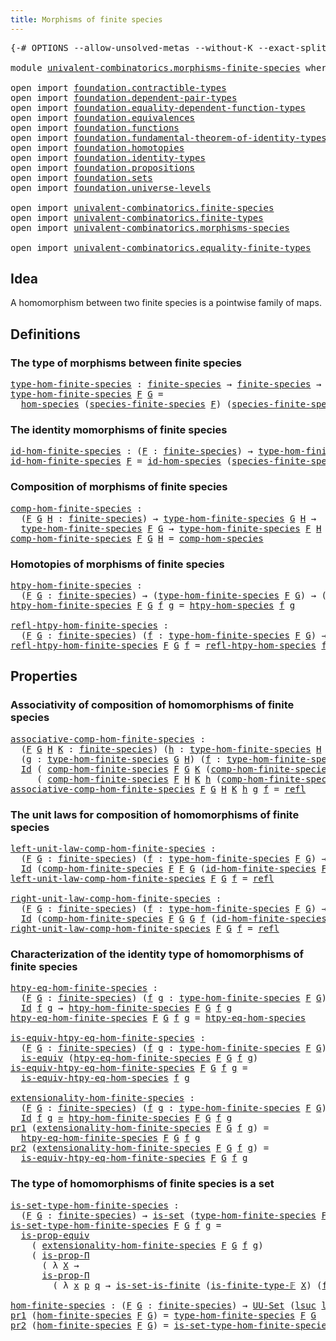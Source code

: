 ```yaml
---
title: Morphisms of finite species
---
```


<pre class="Agda"><a id="53" class="Symbol">{-#</a> <a id="57" class="Keyword">OPTIONS</a> <a id="65" class="Pragma">--allow-unsolved-metas</a> <a id="88" class="Pragma">--without-K</a> <a id="100" class="Pragma">--exact-split</a> <a id="114" class="Symbol">#-}</a>

<a id="119" class="Keyword">module</a> <a id="126" href="univalent-combinatorics.morphisms-finite-species.html" class="Module">univalent-combinatorics.morphisms-finite-species</a> <a id="175" class="Keyword">where</a>

<a id="182" class="Keyword">open</a> <a id="187" class="Keyword">import</a> <a id="194" href="foundation.contractible-types.html" class="Module">foundation.contractible-types</a>
<a id="224" class="Keyword">open</a> <a id="229" class="Keyword">import</a> <a id="236" href="foundation.dependent-pair-types.html" class="Module">foundation.dependent-pair-types</a>
<a id="268" class="Keyword">open</a> <a id="273" class="Keyword">import</a> <a id="280" href="foundation.equality-dependent-function-types.html" class="Module">foundation.equality-dependent-function-types</a>
<a id="325" class="Keyword">open</a> <a id="330" class="Keyword">import</a> <a id="337" href="foundation.equivalences.html" class="Module">foundation.equivalences</a>
<a id="361" class="Keyword">open</a> <a id="366" class="Keyword">import</a> <a id="373" href="foundation.functions.html" class="Module">foundation.functions</a>
<a id="394" class="Keyword">open</a> <a id="399" class="Keyword">import</a> <a id="406" href="foundation.fundamental-theorem-of-identity-types.html" class="Module">foundation.fundamental-theorem-of-identity-types</a>
<a id="455" class="Keyword">open</a> <a id="460" class="Keyword">import</a> <a id="467" href="foundation.homotopies.html" class="Module">foundation.homotopies</a> 
<a id="490" class="Keyword">open</a> <a id="495" class="Keyword">import</a> <a id="502" href="foundation.identity-types.html" class="Module">foundation.identity-types</a>
<a id="528" class="Keyword">open</a> <a id="533" class="Keyword">import</a> <a id="540" href="foundation.propositions.html" class="Module">foundation.propositions</a>
<a id="564" class="Keyword">open</a> <a id="569" class="Keyword">import</a> <a id="576" href="foundation.sets.html" class="Module">foundation.sets</a>
<a id="592" class="Keyword">open</a> <a id="597" class="Keyword">import</a> <a id="604" href="foundation.universe-levels.html" class="Module">foundation.universe-levels</a>

<a id="632" class="Keyword">open</a> <a id="637" class="Keyword">import</a> <a id="644" href="univalent-combinatorics.finite-species.html" class="Module">univalent-combinatorics.finite-species</a>
<a id="683" class="Keyword">open</a> <a id="688" class="Keyword">import</a> <a id="695" href="univalent-combinatorics.finite-types.html" class="Module">univalent-combinatorics.finite-types</a>
<a id="732" class="Keyword">open</a> <a id="737" class="Keyword">import</a> <a id="744" href="univalent-combinatorics.morphisms-species.html" class="Module">univalent-combinatorics.morphisms-species</a>

<a id="787" class="Keyword">open</a> <a id="792" class="Keyword">import</a> <a id="799" href="univalent-combinatorics.equality-finite-types.html" class="Module">univalent-combinatorics.equality-finite-types</a>
</pre>
## Idea

A homomorphism between two finite species is a pointwise family of maps.

## Definitions

### The type of morphisms between finite species

<pre class="Agda"><a id="type-hom-finite-species"></a><a id="1007" href="univalent-combinatorics.morphisms-finite-species.html#1007" class="Function">type-hom-finite-species</a> <a id="1031" class="Symbol">:</a> <a id="1033" href="univalent-combinatorics.finite-species.html#404" class="Function">finite-species</a> <a id="1048" class="Symbol">→</a> <a id="1050" href="univalent-combinatorics.finite-species.html#404" class="Function">finite-species</a> <a id="1065" class="Symbol">→</a> <a id="1067" href="foundation-core.universe-levels.html#222" class="Primitive">UU₁</a>
<a id="1071" href="univalent-combinatorics.morphisms-finite-species.html#1007" class="Function">type-hom-finite-species</a> <a id="1095" href="univalent-combinatorics.morphisms-finite-species.html#1095" class="Bound">F</a> <a id="1097" href="univalent-combinatorics.morphisms-finite-species.html#1097" class="Bound">G</a> <a id="1099" class="Symbol">=</a>
  <a id="1103" href="univalent-combinatorics.morphisms-species.html#833" class="Function">hom-species</a> <a id="1115" class="Symbol">(</a><a id="1116" href="univalent-combinatorics.finite-species.html#461" class="Function">species-finite-species</a> <a id="1139" href="univalent-combinatorics.morphisms-finite-species.html#1095" class="Bound">F</a><a id="1140" class="Symbol">)</a> <a id="1142" class="Symbol">(</a><a id="1143" href="univalent-combinatorics.finite-species.html#461" class="Function">species-finite-species</a> <a id="1166" href="univalent-combinatorics.morphisms-finite-species.html#1097" class="Bound">G</a><a id="1167" class="Symbol">)</a>
</pre>
### The identity momorphisms of finite species

<pre class="Agda"><a id="id-hom-finite-species"></a><a id="1230" href="univalent-combinatorics.morphisms-finite-species.html#1230" class="Function">id-hom-finite-species</a> <a id="1252" class="Symbol">:</a> <a id="1254" class="Symbol">(</a><a id="1255" href="univalent-combinatorics.morphisms-finite-species.html#1255" class="Bound">F</a> <a id="1257" class="Symbol">:</a> <a id="1259" href="univalent-combinatorics.finite-species.html#404" class="Function">finite-species</a><a id="1273" class="Symbol">)</a> <a id="1275" class="Symbol">→</a> <a id="1277" href="univalent-combinatorics.morphisms-finite-species.html#1007" class="Function">type-hom-finite-species</a> <a id="1301" href="univalent-combinatorics.morphisms-finite-species.html#1255" class="Bound">F</a> <a id="1303" href="univalent-combinatorics.morphisms-finite-species.html#1255" class="Bound">F</a>
<a id="1305" href="univalent-combinatorics.morphisms-finite-species.html#1230" class="Function">id-hom-finite-species</a> <a id="1327" href="univalent-combinatorics.morphisms-finite-species.html#1327" class="Bound">F</a> <a id="1329" class="Symbol">=</a> <a id="1331" href="univalent-combinatorics.morphisms-species.html#958" class="Function">id-hom-species</a> <a id="1346" class="Symbol">(</a><a id="1347" href="univalent-combinatorics.finite-species.html#461" class="Function">species-finite-species</a> <a id="1370" href="univalent-combinatorics.morphisms-finite-species.html#1327" class="Bound">F</a><a id="1371" class="Symbol">)</a>
</pre>
### Composition of morphisms of finite species

<pre class="Agda"><a id="comp-hom-finite-species"></a><a id="1434" href="univalent-combinatorics.morphisms-finite-species.html#1434" class="Function">comp-hom-finite-species</a> <a id="1458" class="Symbol">:</a>
  <a id="1462" class="Symbol">(</a><a id="1463" href="univalent-combinatorics.morphisms-finite-species.html#1463" class="Bound">F</a> <a id="1465" href="univalent-combinatorics.morphisms-finite-species.html#1465" class="Bound">G</a> <a id="1467" href="univalent-combinatorics.morphisms-finite-species.html#1467" class="Bound">H</a> <a id="1469" class="Symbol">:</a> <a id="1471" href="univalent-combinatorics.finite-species.html#404" class="Function">finite-species</a><a id="1485" class="Symbol">)</a> <a id="1487" class="Symbol">→</a> <a id="1489" href="univalent-combinatorics.morphisms-finite-species.html#1007" class="Function">type-hom-finite-species</a> <a id="1513" href="univalent-combinatorics.morphisms-finite-species.html#1465" class="Bound">G</a> <a id="1515" href="univalent-combinatorics.morphisms-finite-species.html#1467" class="Bound">H</a> <a id="1517" class="Symbol">→</a>
  <a id="1521" href="univalent-combinatorics.morphisms-finite-species.html#1007" class="Function">type-hom-finite-species</a> <a id="1545" href="univalent-combinatorics.morphisms-finite-species.html#1463" class="Bound">F</a> <a id="1547" href="univalent-combinatorics.morphisms-finite-species.html#1465" class="Bound">G</a> <a id="1549" class="Symbol">→</a> <a id="1551" href="univalent-combinatorics.morphisms-finite-species.html#1007" class="Function">type-hom-finite-species</a> <a id="1575" href="univalent-combinatorics.morphisms-finite-species.html#1463" class="Bound">F</a> <a id="1577" href="univalent-combinatorics.morphisms-finite-species.html#1467" class="Bound">H</a>
<a id="1579" href="univalent-combinatorics.morphisms-finite-species.html#1434" class="Function">comp-hom-finite-species</a> <a id="1603" href="univalent-combinatorics.morphisms-finite-species.html#1603" class="Bound">F</a> <a id="1605" href="univalent-combinatorics.morphisms-finite-species.html#1605" class="Bound">G</a> <a id="1607" href="univalent-combinatorics.morphisms-finite-species.html#1607" class="Bound">H</a> <a id="1609" class="Symbol">=</a> <a id="1611" href="univalent-combinatorics.morphisms-species.html#1054" class="Function">comp-hom-species</a>
</pre>
### Homotopies of morphisms of finite species

<pre class="Agda"><a id="htpy-hom-finite-species"></a><a id="1688" href="univalent-combinatorics.morphisms-finite-species.html#1688" class="Function">htpy-hom-finite-species</a> <a id="1712" class="Symbol">:</a>
  <a id="1716" class="Symbol">(</a><a id="1717" href="univalent-combinatorics.morphisms-finite-species.html#1717" class="Bound">F</a> <a id="1719" href="univalent-combinatorics.morphisms-finite-species.html#1719" class="Bound">G</a> <a id="1721" class="Symbol">:</a> <a id="1723" href="univalent-combinatorics.finite-species.html#404" class="Function">finite-species</a><a id="1737" class="Symbol">)</a> <a id="1739" class="Symbol">→</a> <a id="1741" class="Symbol">(</a><a id="1742" href="univalent-combinatorics.morphisms-finite-species.html#1007" class="Function">type-hom-finite-species</a> <a id="1766" href="univalent-combinatorics.morphisms-finite-species.html#1717" class="Bound">F</a> <a id="1768" href="univalent-combinatorics.morphisms-finite-species.html#1719" class="Bound">G</a><a id="1769" class="Symbol">)</a> <a id="1771" class="Symbol">→</a> <a id="1773" class="Symbol">(</a><a id="1774" href="univalent-combinatorics.morphisms-finite-species.html#1007" class="Function">type-hom-finite-species</a> <a id="1798" href="univalent-combinatorics.morphisms-finite-species.html#1717" class="Bound">F</a> <a id="1800" href="univalent-combinatorics.morphisms-finite-species.html#1719" class="Bound">G</a><a id="1801" class="Symbol">)</a> <a id="1803" class="Symbol">→</a> <a id="1805" href="foundation-core.universe-levels.html#222" class="Primitive">UU</a> <a id="1808" class="Symbol">(</a><a id="1809" href="Agda.Primitive.html#780" class="Primitive">lsuc</a> <a id="1814" href="Agda.Primitive.html#764" class="Primitive">lzero</a><a id="1819" class="Symbol">)</a>
<a id="1821" href="univalent-combinatorics.morphisms-finite-species.html#1688" class="Function">htpy-hom-finite-species</a> <a id="1845" href="univalent-combinatorics.morphisms-finite-species.html#1845" class="Bound">F</a> <a id="1847" href="univalent-combinatorics.morphisms-finite-species.html#1847" class="Bound">G</a> <a id="1849" href="univalent-combinatorics.morphisms-finite-species.html#1849" class="Bound">f</a> <a id="1851" href="univalent-combinatorics.morphisms-finite-species.html#1851" class="Bound">g</a> <a id="1853" class="Symbol">=</a> <a id="1855" href="univalent-combinatorics.morphisms-species.html#1298" class="Function">htpy-hom-species</a> <a id="1872" href="univalent-combinatorics.morphisms-finite-species.html#1849" class="Bound">f</a> <a id="1874" href="univalent-combinatorics.morphisms-finite-species.html#1851" class="Bound">g</a>

<a id="refl-htpy-hom-finite-species"></a><a id="1877" href="univalent-combinatorics.morphisms-finite-species.html#1877" class="Function">refl-htpy-hom-finite-species</a> <a id="1906" class="Symbol">:</a>
  <a id="1910" class="Symbol">(</a><a id="1911" href="univalent-combinatorics.morphisms-finite-species.html#1911" class="Bound">F</a> <a id="1913" href="univalent-combinatorics.morphisms-finite-species.html#1913" class="Bound">G</a> <a id="1915" class="Symbol">:</a> <a id="1917" href="univalent-combinatorics.finite-species.html#404" class="Function">finite-species</a><a id="1931" class="Symbol">)</a> <a id="1933" class="Symbol">(</a><a id="1934" href="univalent-combinatorics.morphisms-finite-species.html#1934" class="Bound">f</a> <a id="1936" class="Symbol">:</a> <a id="1938" href="univalent-combinatorics.morphisms-finite-species.html#1007" class="Function">type-hom-finite-species</a> <a id="1962" href="univalent-combinatorics.morphisms-finite-species.html#1911" class="Bound">F</a> <a id="1964" href="univalent-combinatorics.morphisms-finite-species.html#1913" class="Bound">G</a><a id="1965" class="Symbol">)</a> <a id="1967" class="Symbol">→</a> <a id="1969" href="univalent-combinatorics.morphisms-finite-species.html#1688" class="Function">htpy-hom-finite-species</a> <a id="1993" href="univalent-combinatorics.morphisms-finite-species.html#1911" class="Bound">F</a> <a id="1995" href="univalent-combinatorics.morphisms-finite-species.html#1913" class="Bound">G</a> <a id="1997" href="univalent-combinatorics.morphisms-finite-species.html#1934" class="Bound">f</a> <a id="1999" href="univalent-combinatorics.morphisms-finite-species.html#1934" class="Bound">f</a>
<a id="2001" href="univalent-combinatorics.morphisms-finite-species.html#1877" class="Function">refl-htpy-hom-finite-species</a> <a id="2030" href="univalent-combinatorics.morphisms-finite-species.html#2030" class="Bound">F</a> <a id="2032" href="univalent-combinatorics.morphisms-finite-species.html#2032" class="Bound">G</a> <a id="2034" href="univalent-combinatorics.morphisms-finite-species.html#2034" class="Bound">f</a> <a id="2036" class="Symbol">=</a> <a id="2038" href="univalent-combinatorics.morphisms-species.html#1483" class="Function">refl-htpy-hom-species</a> <a id="2060" href="univalent-combinatorics.morphisms-finite-species.html#2034" class="Bound">f</a>
</pre>
## Properties

### Associativity of composition of homomorphisms of finite species

<pre class="Agda"><a id="associative-comp-hom-finite-species"></a><a id="2159" href="univalent-combinatorics.morphisms-finite-species.html#2159" class="Function">associative-comp-hom-finite-species</a> <a id="2195" class="Symbol">:</a>
  <a id="2199" class="Symbol">(</a><a id="2200" href="univalent-combinatorics.morphisms-finite-species.html#2200" class="Bound">F</a> <a id="2202" href="univalent-combinatorics.morphisms-finite-species.html#2202" class="Bound">G</a> <a id="2204" href="univalent-combinatorics.morphisms-finite-species.html#2204" class="Bound">H</a> <a id="2206" href="univalent-combinatorics.morphisms-finite-species.html#2206" class="Bound">K</a> <a id="2208" class="Symbol">:</a> <a id="2210" href="univalent-combinatorics.finite-species.html#404" class="Function">finite-species</a><a id="2224" class="Symbol">)</a> <a id="2226" class="Symbol">(</a><a id="2227" href="univalent-combinatorics.morphisms-finite-species.html#2227" class="Bound">h</a> <a id="2229" class="Symbol">:</a> <a id="2231" href="univalent-combinatorics.morphisms-finite-species.html#1007" class="Function">type-hom-finite-species</a> <a id="2255" href="univalent-combinatorics.morphisms-finite-species.html#2204" class="Bound">H</a> <a id="2257" href="univalent-combinatorics.morphisms-finite-species.html#2206" class="Bound">K</a><a id="2258" class="Symbol">)</a>
  <a id="2262" class="Symbol">(</a><a id="2263" href="univalent-combinatorics.morphisms-finite-species.html#2263" class="Bound">g</a> <a id="2265" class="Symbol">:</a> <a id="2267" href="univalent-combinatorics.morphisms-finite-species.html#1007" class="Function">type-hom-finite-species</a> <a id="2291" href="univalent-combinatorics.morphisms-finite-species.html#2202" class="Bound">G</a> <a id="2293" href="univalent-combinatorics.morphisms-finite-species.html#2204" class="Bound">H</a><a id="2294" class="Symbol">)</a> <a id="2296" class="Symbol">(</a><a id="2297" href="univalent-combinatorics.morphisms-finite-species.html#2297" class="Bound">f</a> <a id="2299" class="Symbol">:</a> <a id="2301" href="univalent-combinatorics.morphisms-finite-species.html#1007" class="Function">type-hom-finite-species</a> <a id="2325" href="univalent-combinatorics.morphisms-finite-species.html#2200" class="Bound">F</a> <a id="2327" href="univalent-combinatorics.morphisms-finite-species.html#2202" class="Bound">G</a><a id="2328" class="Symbol">)</a> <a id="2330" class="Symbol">→</a>
  <a id="2334" href="foundation-core.identity-types.html#641" class="Datatype">Id</a> <a id="2337" class="Symbol">(</a> <a id="2339" href="univalent-combinatorics.morphisms-finite-species.html#1434" class="Function">comp-hom-finite-species</a> <a id="2363" href="univalent-combinatorics.morphisms-finite-species.html#2200" class="Bound">F</a> <a id="2365" href="univalent-combinatorics.morphisms-finite-species.html#2202" class="Bound">G</a> <a id="2367" href="univalent-combinatorics.morphisms-finite-species.html#2206" class="Bound">K</a> <a id="2369" class="Symbol">(</a><a id="2370" href="univalent-combinatorics.morphisms-finite-species.html#1434" class="Function">comp-hom-finite-species</a> <a id="2394" href="univalent-combinatorics.morphisms-finite-species.html#2202" class="Bound">G</a> <a id="2396" href="univalent-combinatorics.morphisms-finite-species.html#2204" class="Bound">H</a> <a id="2398" href="univalent-combinatorics.morphisms-finite-species.html#2206" class="Bound">K</a> <a id="2400" href="univalent-combinatorics.morphisms-finite-species.html#2227" class="Bound">h</a> <a id="2402" href="univalent-combinatorics.morphisms-finite-species.html#2263" class="Bound">g</a><a id="2403" class="Symbol">)</a> <a id="2405" href="univalent-combinatorics.morphisms-finite-species.html#2297" class="Bound">f</a><a id="2406" class="Symbol">)</a>
     <a id="2413" class="Symbol">(</a> <a id="2415" href="univalent-combinatorics.morphisms-finite-species.html#1434" class="Function">comp-hom-finite-species</a> <a id="2439" href="univalent-combinatorics.morphisms-finite-species.html#2200" class="Bound">F</a> <a id="2441" href="univalent-combinatorics.morphisms-finite-species.html#2204" class="Bound">H</a> <a id="2443" href="univalent-combinatorics.morphisms-finite-species.html#2206" class="Bound">K</a> <a id="2445" href="univalent-combinatorics.morphisms-finite-species.html#2227" class="Bound">h</a> <a id="2447" class="Symbol">(</a><a id="2448" href="univalent-combinatorics.morphisms-finite-species.html#1434" class="Function">comp-hom-finite-species</a> <a id="2472" href="univalent-combinatorics.morphisms-finite-species.html#2200" class="Bound">F</a> <a id="2474" href="univalent-combinatorics.morphisms-finite-species.html#2202" class="Bound">G</a> <a id="2476" href="univalent-combinatorics.morphisms-finite-species.html#2204" class="Bound">H</a> <a id="2478" href="univalent-combinatorics.morphisms-finite-species.html#2263" class="Bound">g</a> <a id="2480" href="univalent-combinatorics.morphisms-finite-species.html#2297" class="Bound">f</a><a id="2481" class="Symbol">))</a>
<a id="2484" href="univalent-combinatorics.morphisms-finite-species.html#2159" class="Function">associative-comp-hom-finite-species</a> <a id="2520" href="univalent-combinatorics.morphisms-finite-species.html#2520" class="Bound">F</a> <a id="2522" href="univalent-combinatorics.morphisms-finite-species.html#2522" class="Bound">G</a> <a id="2524" href="univalent-combinatorics.morphisms-finite-species.html#2524" class="Bound">H</a> <a id="2526" href="univalent-combinatorics.morphisms-finite-species.html#2526" class="Bound">K</a> <a id="2528" href="univalent-combinatorics.morphisms-finite-species.html#2528" class="Bound">h</a> <a id="2530" href="univalent-combinatorics.morphisms-finite-species.html#2530" class="Bound">g</a> <a id="2532" href="univalent-combinatorics.morphisms-finite-species.html#2532" class="Bound">f</a> <a id="2534" class="Symbol">=</a> <a id="2536" href="foundation-core.identity-types.html#694" class="InductiveConstructor">refl</a>
</pre>
### The unit laws for composition of homomorphisms of finite species

<pre class="Agda"><a id="left-unit-law-comp-hom-finite-species"></a><a id="2624" href="univalent-combinatorics.morphisms-finite-species.html#2624" class="Function">left-unit-law-comp-hom-finite-species</a> <a id="2662" class="Symbol">:</a>
  <a id="2666" class="Symbol">(</a><a id="2667" href="univalent-combinatorics.morphisms-finite-species.html#2667" class="Bound">F</a> <a id="2669" href="univalent-combinatorics.morphisms-finite-species.html#2669" class="Bound">G</a> <a id="2671" class="Symbol">:</a> <a id="2673" href="univalent-combinatorics.finite-species.html#404" class="Function">finite-species</a><a id="2687" class="Symbol">)</a> <a id="2689" class="Symbol">(</a><a id="2690" href="univalent-combinatorics.morphisms-finite-species.html#2690" class="Bound">f</a> <a id="2692" class="Symbol">:</a> <a id="2694" href="univalent-combinatorics.morphisms-finite-species.html#1007" class="Function">type-hom-finite-species</a> <a id="2718" href="univalent-combinatorics.morphisms-finite-species.html#2667" class="Bound">F</a> <a id="2720" href="univalent-combinatorics.morphisms-finite-species.html#2669" class="Bound">G</a><a id="2721" class="Symbol">)</a> <a id="2723" class="Symbol">→</a>
  <a id="2727" href="foundation-core.identity-types.html#641" class="Datatype">Id</a> <a id="2730" class="Symbol">(</a><a id="2731" href="univalent-combinatorics.morphisms-finite-species.html#1434" class="Function">comp-hom-finite-species</a> <a id="2755" href="univalent-combinatorics.morphisms-finite-species.html#2667" class="Bound">F</a> <a id="2757" href="univalent-combinatorics.morphisms-finite-species.html#2667" class="Bound">F</a> <a id="2759" href="univalent-combinatorics.morphisms-finite-species.html#2669" class="Bound">G</a> <a id="2761" class="Symbol">(</a><a id="2762" href="univalent-combinatorics.morphisms-finite-species.html#1230" class="Function">id-hom-finite-species</a> <a id="2784" href="univalent-combinatorics.morphisms-finite-species.html#2667" class="Bound">F</a><a id="2785" class="Symbol">)</a> <a id="2787" href="univalent-combinatorics.morphisms-finite-species.html#2690" class="Bound">f</a><a id="2788" class="Symbol">)</a> <a id="2790" href="univalent-combinatorics.morphisms-finite-species.html#2690" class="Bound">f</a>
<a id="2792" href="univalent-combinatorics.morphisms-finite-species.html#2624" class="Function">left-unit-law-comp-hom-finite-species</a> <a id="2830" href="univalent-combinatorics.morphisms-finite-species.html#2830" class="Bound">F</a> <a id="2832" href="univalent-combinatorics.morphisms-finite-species.html#2832" class="Bound">G</a> <a id="2834" href="univalent-combinatorics.morphisms-finite-species.html#2834" class="Bound">f</a> <a id="2836" class="Symbol">=</a> <a id="2838" href="foundation-core.identity-types.html#694" class="InductiveConstructor">refl</a>

<a id="right-unit-law-comp-hom-finite-species"></a><a id="2844" href="univalent-combinatorics.morphisms-finite-species.html#2844" class="Function">right-unit-law-comp-hom-finite-species</a> <a id="2883" class="Symbol">:</a>
  <a id="2887" class="Symbol">(</a><a id="2888" href="univalent-combinatorics.morphisms-finite-species.html#2888" class="Bound">F</a> <a id="2890" href="univalent-combinatorics.morphisms-finite-species.html#2890" class="Bound">G</a> <a id="2892" class="Symbol">:</a> <a id="2894" href="univalent-combinatorics.finite-species.html#404" class="Function">finite-species</a><a id="2908" class="Symbol">)</a> <a id="2910" class="Symbol">(</a><a id="2911" href="univalent-combinatorics.morphisms-finite-species.html#2911" class="Bound">f</a> <a id="2913" class="Symbol">:</a> <a id="2915" href="univalent-combinatorics.morphisms-finite-species.html#1007" class="Function">type-hom-finite-species</a> <a id="2939" href="univalent-combinatorics.morphisms-finite-species.html#2888" class="Bound">F</a> <a id="2941" href="univalent-combinatorics.morphisms-finite-species.html#2890" class="Bound">G</a><a id="2942" class="Symbol">)</a> <a id="2944" class="Symbol">→</a>
  <a id="2948" href="foundation-core.identity-types.html#641" class="Datatype">Id</a> <a id="2951" class="Symbol">(</a><a id="2952" href="univalent-combinatorics.morphisms-finite-species.html#1434" class="Function">comp-hom-finite-species</a> <a id="2976" href="univalent-combinatorics.morphisms-finite-species.html#2888" class="Bound">F</a> <a id="2978" href="univalent-combinatorics.morphisms-finite-species.html#2890" class="Bound">G</a> <a id="2980" href="univalent-combinatorics.morphisms-finite-species.html#2890" class="Bound">G</a> <a id="2982" href="univalent-combinatorics.morphisms-finite-species.html#2911" class="Bound">f</a> <a id="2984" class="Symbol">(</a><a id="2985" href="univalent-combinatorics.morphisms-finite-species.html#1230" class="Function">id-hom-finite-species</a> <a id="3007" href="univalent-combinatorics.morphisms-finite-species.html#2888" class="Bound">F</a><a id="3008" class="Symbol">))</a> <a id="3011" href="univalent-combinatorics.morphisms-finite-species.html#2911" class="Bound">f</a>
<a id="3013" href="univalent-combinatorics.morphisms-finite-species.html#2844" class="Function">right-unit-law-comp-hom-finite-species</a> <a id="3052" href="univalent-combinatorics.morphisms-finite-species.html#3052" class="Bound">F</a> <a id="3054" href="univalent-combinatorics.morphisms-finite-species.html#3054" class="Bound">G</a> <a id="3056" href="univalent-combinatorics.morphisms-finite-species.html#3056" class="Bound">f</a> <a id="3058" class="Symbol">=</a> <a id="3060" href="foundation-core.identity-types.html#694" class="InductiveConstructor">refl</a>
</pre>
### Characterization of the identity type of homomorphisms of finite species

<pre class="Agda"><a id="htpy-eq-hom-finite-species"></a><a id="3156" href="univalent-combinatorics.morphisms-finite-species.html#3156" class="Function">htpy-eq-hom-finite-species</a> <a id="3183" class="Symbol">:</a>
  <a id="3187" class="Symbol">(</a><a id="3188" href="univalent-combinatorics.morphisms-finite-species.html#3188" class="Bound">F</a> <a id="3190" href="univalent-combinatorics.morphisms-finite-species.html#3190" class="Bound">G</a> <a id="3192" class="Symbol">:</a> <a id="3194" href="univalent-combinatorics.finite-species.html#404" class="Function">finite-species</a><a id="3208" class="Symbol">)</a> <a id="3210" class="Symbol">(</a><a id="3211" href="univalent-combinatorics.morphisms-finite-species.html#3211" class="Bound">f</a> <a id="3213" href="univalent-combinatorics.morphisms-finite-species.html#3213" class="Bound">g</a> <a id="3215" class="Symbol">:</a> <a id="3217" href="univalent-combinatorics.morphisms-finite-species.html#1007" class="Function">type-hom-finite-species</a> <a id="3241" href="univalent-combinatorics.morphisms-finite-species.html#3188" class="Bound">F</a> <a id="3243" href="univalent-combinatorics.morphisms-finite-species.html#3190" class="Bound">G</a><a id="3244" class="Symbol">)</a> <a id="3246" class="Symbol">→</a>
  <a id="3250" href="foundation-core.identity-types.html#641" class="Datatype">Id</a> <a id="3253" href="univalent-combinatorics.morphisms-finite-species.html#3211" class="Bound">f</a> <a id="3255" href="univalent-combinatorics.morphisms-finite-species.html#3213" class="Bound">g</a> <a id="3257" class="Symbol">→</a> <a id="3259" href="univalent-combinatorics.morphisms-finite-species.html#1688" class="Function">htpy-hom-finite-species</a> <a id="3283" href="univalent-combinatorics.morphisms-finite-species.html#3188" class="Bound">F</a> <a id="3285" href="univalent-combinatorics.morphisms-finite-species.html#3190" class="Bound">G</a> <a id="3287" href="univalent-combinatorics.morphisms-finite-species.html#3211" class="Bound">f</a> <a id="3289" href="univalent-combinatorics.morphisms-finite-species.html#3213" class="Bound">g</a>
<a id="3291" href="univalent-combinatorics.morphisms-finite-species.html#3156" class="Function">htpy-eq-hom-finite-species</a> <a id="3318" href="univalent-combinatorics.morphisms-finite-species.html#3318" class="Bound">F</a> <a id="3320" href="univalent-combinatorics.morphisms-finite-species.html#3320" class="Bound">G</a> <a id="3322" href="univalent-combinatorics.morphisms-finite-species.html#3322" class="Bound">f</a> <a id="3324" href="univalent-combinatorics.morphisms-finite-species.html#3324" class="Bound">g</a> <a id="3326" class="Symbol">=</a> <a id="3328" href="univalent-combinatorics.morphisms-species.html#1743" class="Function">htpy-eq-hom-species</a>

<a id="is-equiv-htpy-eq-hom-finite-species"></a><a id="3349" href="univalent-combinatorics.morphisms-finite-species.html#3349" class="Function">is-equiv-htpy-eq-hom-finite-species</a> <a id="3385" class="Symbol">:</a>
  <a id="3389" class="Symbol">(</a><a id="3390" href="univalent-combinatorics.morphisms-finite-species.html#3390" class="Bound">F</a> <a id="3392" href="univalent-combinatorics.morphisms-finite-species.html#3392" class="Bound">G</a> <a id="3394" class="Symbol">:</a> <a id="3396" href="univalent-combinatorics.finite-species.html#404" class="Function">finite-species</a><a id="3410" class="Symbol">)</a> <a id="3412" class="Symbol">(</a><a id="3413" href="univalent-combinatorics.morphisms-finite-species.html#3413" class="Bound">f</a> <a id="3415" href="univalent-combinatorics.morphisms-finite-species.html#3415" class="Bound">g</a> <a id="3417" class="Symbol">:</a> <a id="3419" href="univalent-combinatorics.morphisms-finite-species.html#1007" class="Function">type-hom-finite-species</a> <a id="3443" href="univalent-combinatorics.morphisms-finite-species.html#3390" class="Bound">F</a> <a id="3445" href="univalent-combinatorics.morphisms-finite-species.html#3392" class="Bound">G</a><a id="3446" class="Symbol">)</a> <a id="3448" class="Symbol">→</a>
  <a id="3452" href="foundation-core.equivalences.html#1542" class="Function">is-equiv</a> <a id="3461" class="Symbol">(</a><a id="3462" href="univalent-combinatorics.morphisms-finite-species.html#3156" class="Function">htpy-eq-hom-finite-species</a> <a id="3489" href="univalent-combinatorics.morphisms-finite-species.html#3390" class="Bound">F</a> <a id="3491" href="univalent-combinatorics.morphisms-finite-species.html#3392" class="Bound">G</a> <a id="3493" href="univalent-combinatorics.morphisms-finite-species.html#3413" class="Bound">f</a> <a id="3495" href="univalent-combinatorics.morphisms-finite-species.html#3415" class="Bound">g</a><a id="3496" class="Symbol">)</a>
<a id="3498" href="univalent-combinatorics.morphisms-finite-species.html#3349" class="Function">is-equiv-htpy-eq-hom-finite-species</a> <a id="3534" href="univalent-combinatorics.morphisms-finite-species.html#3534" class="Bound">F</a> <a id="3536" href="univalent-combinatorics.morphisms-finite-species.html#3536" class="Bound">G</a> <a id="3538" href="univalent-combinatorics.morphisms-finite-species.html#3538" class="Bound">f</a> <a id="3540" href="univalent-combinatorics.morphisms-finite-species.html#3540" class="Bound">g</a> <a id="3542" class="Symbol">=</a>
  <a id="3546" href="univalent-combinatorics.morphisms-species.html#2175" class="Function">is-equiv-htpy-eq-hom-species</a> <a id="3575" href="univalent-combinatorics.morphisms-finite-species.html#3538" class="Bound">f</a> <a id="3577" href="univalent-combinatorics.morphisms-finite-species.html#3540" class="Bound">g</a>

<a id="extensionality-hom-finite-species"></a><a id="3580" href="univalent-combinatorics.morphisms-finite-species.html#3580" class="Function">extensionality-hom-finite-species</a> <a id="3614" class="Symbol">:</a>
  <a id="3618" class="Symbol">(</a><a id="3619" href="univalent-combinatorics.morphisms-finite-species.html#3619" class="Bound">F</a> <a id="3621" href="univalent-combinatorics.morphisms-finite-species.html#3621" class="Bound">G</a> <a id="3623" class="Symbol">:</a> <a id="3625" href="univalent-combinatorics.finite-species.html#404" class="Function">finite-species</a><a id="3639" class="Symbol">)</a> <a id="3641" class="Symbol">(</a><a id="3642" href="univalent-combinatorics.morphisms-finite-species.html#3642" class="Bound">f</a> <a id="3644" href="univalent-combinatorics.morphisms-finite-species.html#3644" class="Bound">g</a> <a id="3646" class="Symbol">:</a> <a id="3648" href="univalent-combinatorics.morphisms-finite-species.html#1007" class="Function">type-hom-finite-species</a> <a id="3672" href="univalent-combinatorics.morphisms-finite-species.html#3619" class="Bound">F</a> <a id="3674" href="univalent-combinatorics.morphisms-finite-species.html#3621" class="Bound">G</a><a id="3675" class="Symbol">)</a> <a id="3677" class="Symbol">→</a>
  <a id="3681" href="foundation-core.identity-types.html#641" class="Datatype">Id</a> <a id="3684" href="univalent-combinatorics.morphisms-finite-species.html#3642" class="Bound">f</a> <a id="3686" href="univalent-combinatorics.morphisms-finite-species.html#3644" class="Bound">g</a> <a id="3688" href="foundation-core.equivalences.html#1607" class="Function Operator">≃</a> <a id="3690" href="univalent-combinatorics.morphisms-finite-species.html#1688" class="Function">htpy-hom-finite-species</a> <a id="3714" href="univalent-combinatorics.morphisms-finite-species.html#3619" class="Bound">F</a> <a id="3716" href="univalent-combinatorics.morphisms-finite-species.html#3621" class="Bound">G</a> <a id="3718" href="univalent-combinatorics.morphisms-finite-species.html#3642" class="Bound">f</a> <a id="3720" href="univalent-combinatorics.morphisms-finite-species.html#3644" class="Bound">g</a>
<a id="3722" href="foundation-core.dependent-pair-types.html#592" class="Field">pr1</a> <a id="3726" class="Symbol">(</a><a id="3727" href="univalent-combinatorics.morphisms-finite-species.html#3580" class="Function">extensionality-hom-finite-species</a> <a id="3761" href="univalent-combinatorics.morphisms-finite-species.html#3761" class="Bound">F</a> <a id="3763" href="univalent-combinatorics.morphisms-finite-species.html#3763" class="Bound">G</a> <a id="3765" href="univalent-combinatorics.morphisms-finite-species.html#3765" class="Bound">f</a> <a id="3767" href="univalent-combinatorics.morphisms-finite-species.html#3767" class="Bound">g</a><a id="3768" class="Symbol">)</a> <a id="3770" class="Symbol">=</a>
  <a id="3774" href="univalent-combinatorics.morphisms-finite-species.html#3156" class="Function">htpy-eq-hom-finite-species</a> <a id="3801" href="univalent-combinatorics.morphisms-finite-species.html#3761" class="Bound">F</a> <a id="3803" href="univalent-combinatorics.morphisms-finite-species.html#3763" class="Bound">G</a> <a id="3805" href="univalent-combinatorics.morphisms-finite-species.html#3765" class="Bound">f</a> <a id="3807" href="univalent-combinatorics.morphisms-finite-species.html#3767" class="Bound">g</a>
<a id="3809" href="foundation-core.dependent-pair-types.html#604" class="Field">pr2</a> <a id="3813" class="Symbol">(</a><a id="3814" href="univalent-combinatorics.morphisms-finite-species.html#3580" class="Function">extensionality-hom-finite-species</a> <a id="3848" href="univalent-combinatorics.morphisms-finite-species.html#3848" class="Bound">F</a> <a id="3850" href="univalent-combinatorics.morphisms-finite-species.html#3850" class="Bound">G</a> <a id="3852" href="univalent-combinatorics.morphisms-finite-species.html#3852" class="Bound">f</a> <a id="3854" href="univalent-combinatorics.morphisms-finite-species.html#3854" class="Bound">g</a><a id="3855" class="Symbol">)</a> <a id="3857" class="Symbol">=</a>
  <a id="3861" href="univalent-combinatorics.morphisms-finite-species.html#3349" class="Function">is-equiv-htpy-eq-hom-finite-species</a> <a id="3897" href="univalent-combinatorics.morphisms-finite-species.html#3848" class="Bound">F</a> <a id="3899" href="univalent-combinatorics.morphisms-finite-species.html#3850" class="Bound">G</a> <a id="3901" href="univalent-combinatorics.morphisms-finite-species.html#3852" class="Bound">f</a> <a id="3903" href="univalent-combinatorics.morphisms-finite-species.html#3854" class="Bound">g</a>
</pre>
### The type of homomorphisms of finite species is a set

<pre class="Agda"><a id="is-set-type-hom-finite-species"></a><a id="3976" href="univalent-combinatorics.morphisms-finite-species.html#3976" class="Function">is-set-type-hom-finite-species</a> <a id="4007" class="Symbol">:</a>
  <a id="4011" class="Symbol">(</a><a id="4012" href="univalent-combinatorics.morphisms-finite-species.html#4012" class="Bound">F</a> <a id="4014" href="univalent-combinatorics.morphisms-finite-species.html#4014" class="Bound">G</a> <a id="4016" class="Symbol">:</a> <a id="4018" href="univalent-combinatorics.finite-species.html#404" class="Function">finite-species</a><a id="4032" class="Symbol">)</a> <a id="4034" class="Symbol">→</a> <a id="4036" href="foundation-core.sets.html#1099" class="Function">is-set</a> <a id="4043" class="Symbol">(</a><a id="4044" href="univalent-combinatorics.morphisms-finite-species.html#1007" class="Function">type-hom-finite-species</a> <a id="4068" href="univalent-combinatorics.morphisms-finite-species.html#4012" class="Bound">F</a> <a id="4070" href="univalent-combinatorics.morphisms-finite-species.html#4014" class="Bound">G</a><a id="4071" class="Symbol">)</a>
<a id="4073" href="univalent-combinatorics.morphisms-finite-species.html#3976" class="Function">is-set-type-hom-finite-species</a> <a id="4104" href="univalent-combinatorics.morphisms-finite-species.html#4104" class="Bound">F</a> <a id="4106" href="univalent-combinatorics.morphisms-finite-species.html#4106" class="Bound">G</a> <a id="4108" href="univalent-combinatorics.morphisms-finite-species.html#4108" class="Bound">f</a> <a id="4110" href="univalent-combinatorics.morphisms-finite-species.html#4110" class="Bound">g</a> <a id="4112" class="Symbol">=</a>
  <a id="4116" href="foundation-core.propositions.html#4515" class="Function">is-prop-equiv</a>
    <a id="4134" class="Symbol">(</a> <a id="4136" href="univalent-combinatorics.morphisms-finite-species.html#3580" class="Function">extensionality-hom-finite-species</a> <a id="4170" href="univalent-combinatorics.morphisms-finite-species.html#4104" class="Bound">F</a> <a id="4172" href="univalent-combinatorics.morphisms-finite-species.html#4106" class="Bound">G</a> <a id="4174" href="univalent-combinatorics.morphisms-finite-species.html#4108" class="Bound">f</a> <a id="4176" href="univalent-combinatorics.morphisms-finite-species.html#4110" class="Bound">g</a><a id="4177" class="Symbol">)</a>
    <a id="4183" class="Symbol">(</a> <a id="4185" href="foundation-core.propositions.html#6147" class="Function">is-prop-Π</a>
      <a id="4201" class="Symbol">(</a> <a id="4203" class="Symbol">λ</a> <a id="4205" href="univalent-combinatorics.morphisms-finite-species.html#4205" class="Bound">X</a> <a id="4207" class="Symbol">→</a>
      <a id="4215" href="foundation-core.propositions.html#6147" class="Function">is-prop-Π</a>
        <a id="4233" class="Symbol">(</a> <a id="4235" class="Symbol">λ</a> <a id="4237" href="univalent-combinatorics.morphisms-finite-species.html#4237" class="Bound">x</a> <a id="4239" href="univalent-combinatorics.morphisms-finite-species.html#4239" class="Bound">p</a> <a id="4241" href="univalent-combinatorics.morphisms-finite-species.html#4241" class="Bound">q</a> <a id="4243" class="Symbol">→</a> <a id="4245" href="univalent-combinatorics.equality-finite-types.html#1629" class="Function">is-set-is-finite</a> <a id="4262" class="Symbol">(</a><a id="4263" href="univalent-combinatorics.finite-types.html#4738" class="Function">is-finite-type-𝔽</a> <a id="4280" href="univalent-combinatorics.morphisms-finite-species.html#4205" class="Bound">X</a><a id="4281" class="Symbol">)</a> <a id="4283" class="Symbol">(</a><a id="4284" href="univalent-combinatorics.morphisms-finite-species.html#4108" class="Bound">f</a> <a id="4286" href="univalent-combinatorics.morphisms-finite-species.html#4205" class="Bound">X</a> <a id="4288" href="univalent-combinatorics.morphisms-finite-species.html#4237" class="Bound">x</a><a id="4289" class="Symbol">)</a> <a id="4291" class="Symbol">(</a><a id="4292" href="univalent-combinatorics.morphisms-finite-species.html#4110" class="Bound">g</a> <a id="4294" href="univalent-combinatorics.morphisms-finite-species.html#4205" class="Bound">X</a> <a id="4296" href="univalent-combinatorics.morphisms-finite-species.html#4237" class="Bound">x</a><a id="4297" class="Symbol">)</a> <a id="4299" href="univalent-combinatorics.morphisms-finite-species.html#4239" class="Bound">p</a> <a id="4301" href="univalent-combinatorics.morphisms-finite-species.html#4241" class="Bound">q</a><a id="4302" class="Symbol">)))</a>
     
<a id="hom-finite-species"></a><a id="4312" href="univalent-combinatorics.morphisms-finite-species.html#4312" class="Function">hom-finite-species</a> <a id="4331" class="Symbol">:</a> <a id="4333" class="Symbol">(</a><a id="4334" href="univalent-combinatorics.morphisms-finite-species.html#4334" class="Bound">F</a> <a id="4336" href="univalent-combinatorics.morphisms-finite-species.html#4336" class="Bound">G</a> <a id="4338" class="Symbol">:</a> <a id="4340" href="univalent-combinatorics.finite-species.html#404" class="Function">finite-species</a><a id="4354" class="Symbol">)</a> <a id="4356" class="Symbol">→</a> <a id="4358" href="foundation-core.sets.html#1177" class="Function">UU-Set</a> <a id="4365" class="Symbol">(</a><a id="4366" href="Agda.Primitive.html#780" class="Primitive">lsuc</a> <a id="4371" href="Agda.Primitive.html#764" class="Primitive">lzero</a><a id="4376" class="Symbol">)</a>
<a id="4378" href="foundation-core.dependent-pair-types.html#592" class="Field">pr1</a> <a id="4382" class="Symbol">(</a><a id="4383" href="univalent-combinatorics.morphisms-finite-species.html#4312" class="Function">hom-finite-species</a> <a id="4402" href="univalent-combinatorics.morphisms-finite-species.html#4402" class="Bound">F</a> <a id="4404" href="univalent-combinatorics.morphisms-finite-species.html#4404" class="Bound">G</a><a id="4405" class="Symbol">)</a> <a id="4407" class="Symbol">=</a> <a id="4409" href="univalent-combinatorics.morphisms-finite-species.html#1007" class="Function">type-hom-finite-species</a> <a id="4433" href="univalent-combinatorics.morphisms-finite-species.html#4402" class="Bound">F</a> <a id="4435" href="univalent-combinatorics.morphisms-finite-species.html#4404" class="Bound">G</a>
<a id="4437" href="foundation-core.dependent-pair-types.html#604" class="Field">pr2</a> <a id="4441" class="Symbol">(</a><a id="4442" href="univalent-combinatorics.morphisms-finite-species.html#4312" class="Function">hom-finite-species</a> <a id="4461" href="univalent-combinatorics.morphisms-finite-species.html#4461" class="Bound">F</a> <a id="4463" href="univalent-combinatorics.morphisms-finite-species.html#4463" class="Bound">G</a><a id="4464" class="Symbol">)</a> <a id="4466" class="Symbol">=</a> <a id="4468" href="univalent-combinatorics.morphisms-finite-species.html#3976" class="Function">is-set-type-hom-finite-species</a> <a id="4499" href="univalent-combinatorics.morphisms-finite-species.html#4461" class="Bound">F</a> <a id="4501" href="univalent-combinatorics.morphisms-finite-species.html#4463" class="Bound">G</a>
</pre>